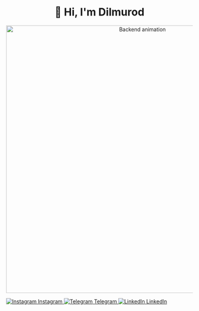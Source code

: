 <h1 align="center">👋 Hi, I'm Dilmurod</h1>


<p align="center">
  <img src="./animation.svg" alt="Backend animation" width="720"/>
</p>

  <div class="flex justify-center space-x-4 py-4">
    <a href="https://www.instagram.com/dilmurodeshmamatov_/" target="_blank" class="group relative">
      <img src="https://img.shields.io/badge/Instagram-%23E4405F.svg?&style=flat-square&logo=instagram&logoColor=white" alt="Instagram" class="transition-transform duration-300 group-hover:scale-110"/>
      <span class="absolute -bottom-8 left-1/2 transform -translate-x-1/2 text-xs text-gray-600 opacity-0 group-hover:opacity-100 transition-opacity duration-300">Instagram</span>
    </a>
    <a href="https://t.me/Im_dimaa" target="_blank" class="group relative">
      <img src="https://img.shields.io/badge/Telegram-%231877F2.svg?&style=flat-square&logo=telegram&logoColor=white" alt="Telegram" class="transition-transform duration-300 group-hover:scale-110"/>
      <span class="absolute -bottom-8 left-1/2 transform -translate-x-1/2 text-xs text-gray-600 opacity-0 group-hover:opacity-100 transition-opacity duration-300">Telegram</span>
    </a>
    <a href="https://www.linkedin.com/in/dilmurodeshmamatov1/" target="_blank" class="group relative">
      <img src="https://img.shields.io/badge/LinkedIn-%230077B5.svg?&style=flat-square&logo=linkedin&logoColor=white" alt="LinkedIn" class="transition-transform duration-300 group-hover:scale-110"/>
      <span class="absolute -bottom-8 left-1/2 transform -translate-x-1/2 text-xs text-gray-600 opacity-0 group-hover:opacity-100 transition-opacity duration-300">LinkedIn</span>
    </a>
  </div>

